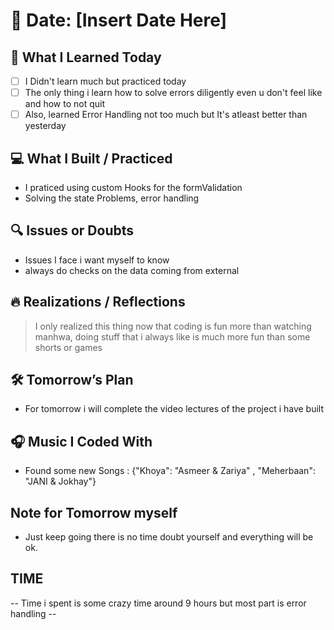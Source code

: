 # 📅 Date: [Insert Date Here]

## 🧠 What I Learned Today

- [ ] I Didn't learn much but practiced today
- [ ] The only thing i learn how to solve errors diligently even u don't feel like and how to not quit
- [ ] Also, learned Error Handling not too much but It's atleast better than yesterday

## 💻 What I Built / Practiced

- I praticed using custom Hooks for the formValidation
- Solving the state Problems, error handling

## 🔍 Issues or Doubts

- Issues I face i want myself to know
- always do checks on the data coming from external

## 🔥 Realizations / Reflections

> I only realized this thing now that coding is fun more than watching manhwa, doing stuff that i always like is much more fun than some shorts or games

## 🛠 Tomorrow’s Plan

- For tomorrow i will complete the video lectures of the project i have built

## 🎧 Music I Coded With

- Found some new Songs : {"Khoya": "Asmeer & Zariya" , "Meherbaan": "JANI & Jokhay"}

## Note for Tomorrow myself

- Just keep going there is no time doubt yourself and everything will be ok.

## TIME

-- Time i spent is some crazy time around 9 hours but most part is error handling --
